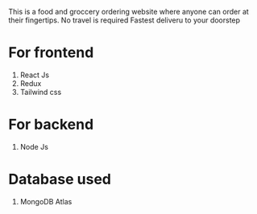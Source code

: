 This is a food and groccery ordering website where anyone can order at their fingertips.
No travel is required
Fastest deliveru to your doorstep


# For frontend
  1. React Js
  2. Redux
  3. Tailwind css

# For backend
  1. Node Js

# Database used
  1. MongoDB Atlas
